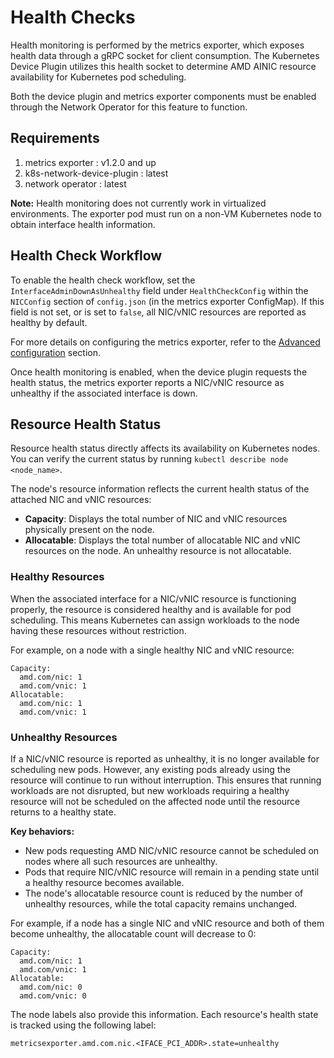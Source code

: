 # Health Checks

Health monitoring is performed by the metrics exporter, which exposes health data through a gRPC socket for client consumption.
The Kubernetes Device Plugin utilizes this health socket to determine AMD AINIC resource availability for Kubernetes pod scheduling.

Both the device plugin and metrics exporter components must be enabled through the Network Operator for this feature to function.

## Requirements
1. metrics exporter : v1.2.0 and up
2. k8s-network-device-plugin : latest 
3. network operator : latest

**Note:** Health monitoring does not currently work in virtualized environments. The exporter pod must run on a non-VM Kubernetes node to obtain interface health information.

## Health Check Workflow
To enable the health check workflow, set the `InterfaceAdminDownAsUnhealthy` field under `HealthCheckConfig` within the `NICConfig` section of `config.json` (in the metrics exporter ConfigMap). If this field is not set, or is set to `false`, all NIC/vNIC resources are reported as healthy by default.

For more details on configuring the metrics exporter, refer to the [Advanced configuration](./exporter.md#advanced-configuration) section.

Once health monitoring is enabled, when the device plugin requests the health status, the metrics exporter reports a NIC/vNIC resource as unhealthy if the associated interface is down.

## Resource Health Status
Resource health status directly affects its availability on Kubernetes nodes. You can verify the current status by running `kubectl describe node <node_name>`.

The node's resource information reflects the current health status of the attached NIC and vNIC resources:
- **Capacity**: Displays the total number of NIC and vNIC resources physically present on the node.
- **Allocatable**: Displays the total number of allocatable NIC and vNIC resources on the node. An unhealthy resource is not allocatable.

### Healthy Resources
When the associated interface for a NIC/vNIC resource is functioning properly, the resource is considered healthy and is available for pod scheduling. This means Kubernetes can assign workloads to the node having these resources without restriction.

For example, on a node with a single healthy NIC and vNIC resource:
```
Capacity:
  amd.com/nic: 1
  amd.com/vnic: 1
Allocatable:
  amd.com/nic: 1
  amd.com/vnic: 1
```

### Unhealthy Resources
If a NIC/vNIC resource is reported as unhealthy, it is no longer available for scheduling new pods. However, any existing pods already using the resource will continue to run without interruption. This ensures that running workloads are not disrupted, but new workloads requiring a healthy resource will not be scheduled on the affected node until the resource returns to a healthy state.

**Key behaviors:**
- New pods requesting AMD NIC/vNIC resource cannot be scheduled on nodes where all such resources are unhealthy.
- Pods that require NIC/vNIC resource will remain in a pending state until a healthy resource becomes available.
- The node's allocatable resource count is reduced by the number of unhealthy resources, while the total capacity remains unchanged.

For example, if a node has a single NIC and vNIC resource and both of them become unhealthy, the allocatable count will decrease to 0:
```
Capacity:
  amd.com/nic: 1
  amd.com/vnic: 1
Allocatable:
  amd.com/nic: 0
  amd.com/vnic: 0
```

The node labels also provide this information. Each resource's health state is tracked using the following label:
```
metricsexporter.amd.com.nic.<IFACE_PCI_ADDR>.state=unhealthy
```
